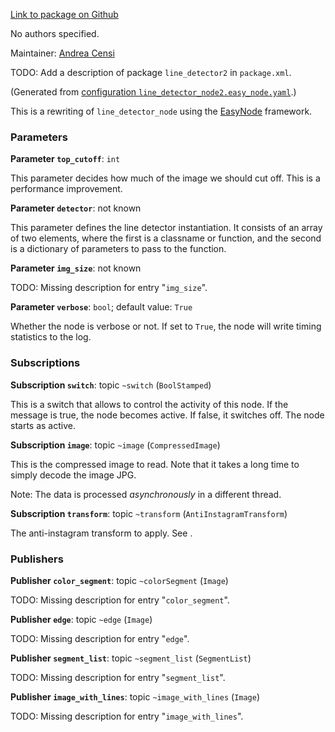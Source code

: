 <div id='line_detector2-autogenerated' markdown='1'>


<!-- do not edit this file, autogenerated -->

[Link to package on Github](github:org=duckietown,repo=Software,path=10-lane-control/line_detector2,branch=andrea-config)

No authors specified.

Maintainer: [Andrea Censi](mailto:acensi@idsc.mavt.ethz.ch)

TODO: Add a description of package `line_detector2` in `package.xml`.



</div>

<!-- file start -->

<div id='line_detector2-line_detector_node2-autogenerated' markdown='1'>


<!-- do not edit this file, autogenerated -->

(Generated from [configuration `line_detector_node2.easy_node.yaml`](github:org=duckietown,repo=Software,path=line_detector_node2.easy_node.yaml,branch=andrea-config).)

This is a rewriting of `line_detector_node` using the [EasyNode](#easy_node) framework.

### Parameters 

**Parameter `top_cutoff`**: `int`

This parameter decides how much of the image we should cut off.
This is a performance improvement.

**Parameter `detector`**: not known

This parameter defines the line detector instantiation. It consists of an
array of two elements, where the first is a classname or function,
and the second is a dictionary of parameters to pass to the function.

**Parameter `img_size`**: not known

TODO: Missing description for entry "`img_size`".

**Parameter `verbose`**: `bool`; default value: `True`

Whether the node is verbose or not. If set to `True`,
the node will write timing statistics to the log.

### Subscriptions 

**Subscription `switch`**: topic `~switch` (`BoolStamped`)

This is a switch that allows to control the activity of this node.
If the message is true, the node becomes active. If false, it
switches off. The node starts as active.

**Subscription `image`**: topic `~image` (`CompressedImage`)

This is the compressed image to read. Note that it takes
a long time to simply decode the image JPG.

Note: The data is processed *asynchronously* in a different thread.

**Subscription `transform`**: topic `~transform` (`AntiInstagramTransform`)

The anti-instagram transform to apply.  See [](#anti_instagram).

### Publishers 

**Publisher `color_segment`**: topic `~colorSegment` (`Image`)

TODO: Missing description for entry "`color_segment`".

**Publisher `edge`**: topic `~edge` (`Image`)

TODO: Missing description for entry "`edge`".

**Publisher `segment_list`**: topic `~segment_list` (`SegmentList`)

TODO: Missing description for entry "`segment_list`".

**Publisher `image_with_lines`**: topic `~image_with_lines` (`Image`)

TODO: Missing description for entry "`image_with_lines`".



</div>